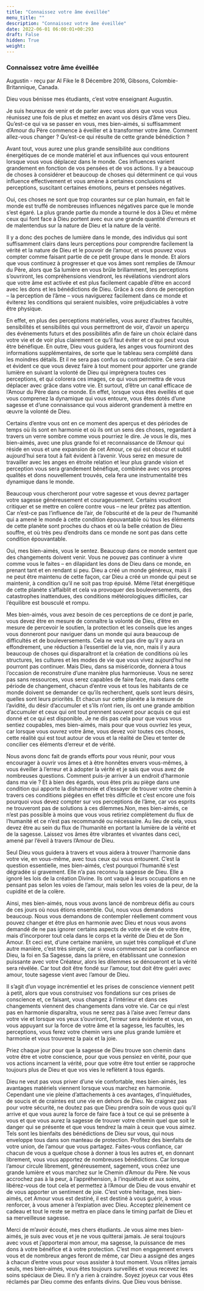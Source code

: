 ```yaml
---
title: "Connaissez votre âme éveillée"
menu_title: ""
description: "Connaissez votre âme éveillée"
date: 2022-06-01 06:00:01+00:293
draft: False
hidden: True
weight:
---
```

### Connaissez votre âme éveillée

Augustin - reçu par Al Fike le 8 Décembre 2016, Gibsons, Colombie-Britannique, Canada.

Dieu vous bénisse mes étudiants, c’est votre enseignant Augustin.

Je suis heureux de venir et de parler avec vous alors que vous vous réunissez une fois de plus et mettez en avant vos désirs d’âme vers Dieu. Qu’est-ce qui va se passer en vous, mes bien-aimés, si suffisamment d’Amour du Père commence à éveiller et à transformer votre âme. Comment allez-vous changer ? Qu’est-ce qui résulte de cette grande bénédiction ?

Avant tout, vous aurez une plus grande sensibilité aux conditions énergétiques de ce monde matériel et aux influences qui vous entourent lorsque vous vous déplacez dans le monde. Ces influences varient grandement en fonction de vos pensées et de vos actions. Il y a beaucoup de choses à considérer et beaucoup de choses qui déterminent ce qui vous influence effectivement et vous amène à certaines conclusions et perceptions, suscitant certaines émotions, peurs et pensées négatives.

Oui, ces choses ne sont que trop courantes sur ce plan humain, en fait le monde est truffé de nombreuses influences négatives parce que le monde s’est égaré. La plus grande partie du monde a tourné le dos à Dieu et même ceux qui font face à Dieu portent avec eux une grande quantité d’erreurs et de malentendus sur la nature de Dieu et la nature de la vérité.

Il y a donc des poches de lumière dans le monde, des individus qui sont suffisamment clairs dans leurs perceptions pour comprendre facilement la vérité et la nature de Dieu et le pouvoir de l’amour, et vous pouvez vous compter comme faisant partie de ce petit groupe dans le monde. Et alors que vous continuez à progresser et que vos âmes sont remplies de l’Amour du Père, alors que Sa lumière en vous brûle brillamment, les perceptions s’ouvriront, les compréhensions viendront, les révélations viendront alors que votre âme est activée et est plus facilement capable d’être en accord avec les dons et les bénédictions de Dieu. Grâce à ces dons de perception – la perception de l’âme – vous naviguerez facilement dans ce monde et éviterez les conditions qui seraient nuisibles, voire préjudiciables à votre être physique.

En effet, en plus des perceptions matérielles, vous aurez d’autres facultés, sensibilités et sensibilités qui vous permettront de voir, d’avoir un aperçu des événements futurs et des possibilités afin de faire un choix éclairé dans votre vie et de voir plus clairement ce qu’il faut éviter et ce qui peut vous être bénéfique. En outre, Dieu vous guidera, les anges vous fourniront des informations supplémentaires, de sorte que le tableau sera complété dans les moindres détails. Et il ne sera pas confus ou contradictoire. Ce sera clair et évident ce que vous devez faire à tout moment pour apporter une grande lumière en suivant la volonté de Dieu qui imprègnera toutes ces perceptions, et qui colorera ces images, ce qui vous permettra de vous déplacer avec grâce dans votre vie. Et surtout, d’être un canal efficace de l’Amour du Père dans ce monde. En effet, lorsque vous êtes éveillés et que vous comprenez la dynamique qui vous entoure, vous êtes dotés d’une sagesse et d’une connaissance qui vous aideront grandement à mettre en œuvre la volonté de Dieu.

Certains d’entre vous ont en ce moment des aperçus et des périodes de temps où ils sont en harmonie et où ils ont un sens des choses, regardant à travers un verre sombre comme vous pourriez le dire. Je vous le dis, mes bien-aimés, avec une plus grande foi et reconnaissance de l’Amour qui réside en vous et une expansion de cet Amour, ce qui est obscur et subtil aujourd’hui sera tout à fait évident à l’avenir. Vous serez en mesure de travailler avec les anges en étroite relation et leur plus grande vision et perception vous sera grandement bénéfique, combinée avec vos propres qualités et dons nouvellement trouvés, cela fera une instrumentalité très dynamique dans le monde.

Beaucoup vous chercheront pour votre sagesse et vous devrez partager votre sagesse généreusement et courageusement. Certains voudront critiquer et se mettre en colère contre vous – ne leur prêtez pas attention. Car n’est-ce pas l’influence de l’air, de l’obscurité et de la peur de l’humanité qui a amené le monde à cette condition épouvantable où tous les éléments de cette planète sont proches du chaos et où la belle création de Dieu souffre, et où très peu d’endroits dans ce monde ne sont pas dans cette condition épouvantable.

Oui, mes bien-aimés, vous le sentez. Beaucoup dans ce monde sentent que des changements doivent venir. Vous ne pouvez pas continuer à vivre comme vous le faites – en dilapidant les dons de Dieu dans ce monde, en prenant tant et en rendant si peu. Dieu a créé un monde généreux, mais il ne peut être maintenu de cette façon, car Dieu a créé un monde qui peut se maintenir, à condition qu’il ne soit pas trop épuisé. Même l’état énergétique de cette planète s’affaiblit et cela va provoquer des bouleversements, des catastrophes inattendues, des conditions météorologiques difficiles, car l’équilibre est bousculé et rompu.

Mes bien-aimés, vous avez besoin de ces perceptions de ce dont je parle, vous devez être en mesure de connaître la volonté de Dieu, d’être en mesure de percevoir le soutien, la protection et les conseils que les anges vous donneront pour naviguer dans un monde qui aura beaucoup de difficultés et de bouleversements. Cela ne veut pas dire qu’il y aura un effondrement, une réduction à l’essentiel de la vie, non, mais il y aura beaucoup de choses qui disparaîtront et la création de conditions où les structures, les cultures et les modes de vie que vous vivez aujourd’hui ne pourront pas continuer. Mais Dieu, dans sa miséricorde, donnera à tous l’occasion de reconstruire d’une manière plus harmonieuse. Vous ne serez pas sans ressources, vous serez capables de faire face, mais dans cette période de changement, chacun d’entre vous et tous les habitants de ce monde doivent se demander ce qu’ils recherchent, quels sont leurs désirs, quelles sont leurs priorités. Et chacun sur cette planète a la mesure de l’avidité, du désir d’accumuler et s’ils n’ont rien, ils ont une grande ambition d’accumuler et ceux qui ont tout prennent souvent pour acquis ce qui est donné et ce qui est disponible. Je ne dis pas cela pour que vous vous sentiez coupables, mes bien-aimés, mais pour que vous ouvriez les yeux, car lorsque vous ouvrez votre âme, vous devez voir toutes ces choses, cette réalité qui est tout autour de vous et la réalité de Dieu et tenter de concilier ces éléments d’erreur et de vérité.

Nous avons donc fait de grands efforts pour vous réunir, pour vous encourager à ouvrir vos âmes et à être honnêtes envers vous-mêmes, à vous éveiller à l’erreur et à adopter la vérité et je sais que vous avez de nombreuses questions. Comment puis-je arriver à un endroit d’harmonie dans ma vie ? Et à bien des égards, vous êtes pris au piège dans une condition qui apporte la disharmonie et d’essayer de trouver votre chemin à travers ces conditions piégées en effet très difficile et c’est encore une fois pourquoi vous devez compter sur vos perceptions de l’âme, car vos esprits ne trouveront pas de solutions à ces dilemmes.Non, mes bien-aimés, ce n’est pas possible à moins que vous vous retiriez complètement du flux de l’humanité et ce n’est pas recommandé ou nécessaire. Au lieu de cela, vous devez être au sein du flux de l’humanité en portant la lumière de la vérité et de la sagesse. Laissez vos âmes être vibrantes et vivantes dans ceci, amené par l’éveil à travers l’Amour de Dieu.

Seul Dieu vous guidera à travers et vous aidera à trouver l’harmonie dans votre vie, en vous-même, avec tous ceux qui vous entourent. C’est la question essentielle, mes bien-aimés, c’est pourquoi l’humanité s’est dégradée si gravement. Elle n’a pas reconnu la sagesse de Dieu. Elle a ignoré les lois de la création Divine. Ils ont vaqué à leurs occupations en ne pensant pas selon les voies de l’amour, mais selon les voies de la peur, de la cupidité et de la colère.

Ainsi, mes bien-aimés, nous vous avons lancé de nombreux défis au cours de ces jours où nous étions ensemble. Oui, nous vous demandons beaucoup. Nous vous demandons de contempler réellement comment vous pouvez changer et être plus en harmonie avec Dieu et nous vous avons demandé de ne pas ignorer certains aspects de votre vie et de votre être, mais d’incorporer tout cela dans le corps et la vérité de Dieu et de Son Amour. Et ceci est, d’une certaine manière, un sujet très compliqué et d’une autre manière, c’est très simple, car si vous commencez par la confiance en Dieu, la foi en Sa Sagesse, dans la prière, en établissant une connexion puissante avec votre Créateur, alors les dilemmes se dénoueront et la vérité sera révélée. Car tout doit être fondé sur l’amour, tout doit être guéri avec amour, toute sagesse vient avec l’amour de Dieu.

Il s’agit d’un voyage incrémentiel et les prises de conscience viennent petit à petit, alors que vous construisez vos fondations sur ces prises de conscience et, ce faisant, vous changez à l’intérieur et dans ces changements viennent des changements dans votre vie. Car ce qui n’est pas en harmonie disparaîtra, vous ne serez pas à l’aise avec l’erreur dans votre vie et lorsque vos yeux s’ouvriront, l’erreur sera évidente et vous, en vous appuyant sur la force de votre âme et la sagesse, les facultés, les perceptions, vous ferez votre chemin vers une plus grande lumière et harmonie et vous trouverez la paix et la joie.

Priez chaque jour pour que la sagesse de Dieu trouve son chemin dans votre être et votre conscience, pour que vous pensiez en vérité, pour que vos actions incarnent la vérité, pour que votre être tout entier se rapproche toujours plus de Dieu et que vos vies le reflètent à tous égards.

Dieu ne veut pas vous priver d’une vie confortable, mes bien-aimés, les avantages matériels viennent lorsque vous marchez en harmonie. Cependant une vie pleine d’attachements à ces avantages, d’inquiétudes, de soucis et de craintes est une vie en dehors de Dieu. Ne craignez pas pour votre sécurité, ne doutez pas que Dieu prendra soin de vous quoi qu’il arrive et que vous aurez la force de faire face à tout ce qui se présente à vous et que vous aurez la sagesse de trouver votre chemin quel que soit le danger qui se présente et que vous tendrez la main à ceux que vous aimez. Tels sont les bienfaits des bénédictions de Dieu sur vous, qui nous enveloppe tous dans son manteau de protection. Profitez des bienfaits de votre union, de l’amour que vous partagez. Faites-vous confiance, car chacun de vous a quelque chose à donner à tous les autres et, en donnant librement, vous vous apportez de nombreuses bénédictions. Car lorsque l’amour circule librement, généreusement, sagement, vous créez une grande lumière et vous marchez sur le Chemin d’Amour du Père. Ne vous accrochez pas à la peur, à l’appréhension, à l’inquiétude et aux soins, libérez-vous de tout cela et permettez à l’Amour de Dieu de vous envahir et de vous apporter un sentiment de joie. C’est votre héritage, mes bien-aimés, cet Amour vous est destiné, il est destiné à vous guérir, à vous renforcer, à vous amener à l’expiation avec Dieu. Acceptez pleinement ce cadeau et tout le reste se mettra en place dans le timing parfait de Dieu et sa merveilleuse sagesse.

Merci de m’avoir écouté, mes chers étudiants. Je vous aime mes bien-aimés, je suis avec vous et je ne vous quitterai jamais. Je serai toujours avec vous et j’apporterai mon amour, ma sagesse, la puissance de mes dons à votre bénéfice et à votre protection. C’est mon engagement envers vous et de nombreux anges feront de même, car Dieu a assigné des anges à chacun d’entre vous pour vous assister à tout moment. Vous n’êtes jamais seuls, mes bien-aimés, vous êtes toujours surveillés et vous recevez les soins spéciaux de Dieu. Il n’y a rien à craindre. Soyez joyeux car vous êtes réclamés par Dieu comme des enfants divins. Que Dieu vous bénisse.
